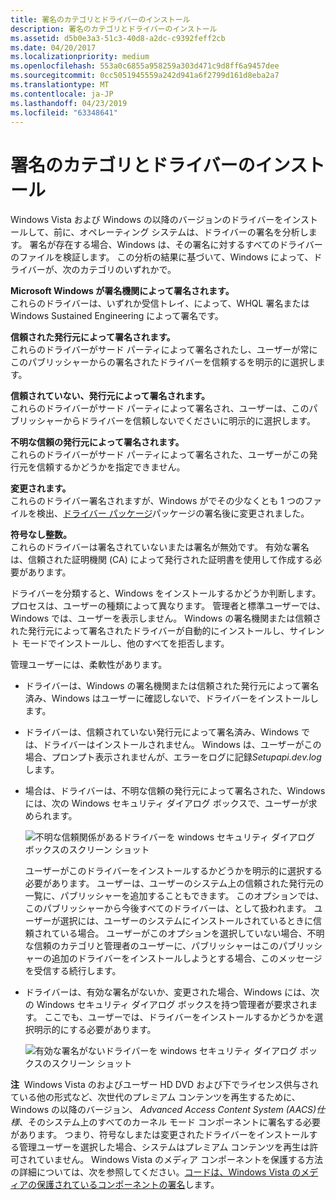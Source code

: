 ```yaml
---
title: 署名のカテゴリとドライバーのインストール
description: 署名のカテゴリとドライバーのインストール
ms.assetid: d5b0e3a3-51c3-40d8-a2dc-c9392feff2cb
ms.date: 04/20/2017
ms.localizationpriority: medium
ms.openlocfilehash: 553a0c6855a958259a303d471c9d8ff6a9457dee
ms.sourcegitcommit: 0cc5051945559a242d941a6f2799d161d8eba2a7
ms.translationtype: MT
ms.contentlocale: ja-JP
ms.lasthandoff: 04/23/2019
ms.locfileid: "63348641"
---
```

# <a name="signature-categories-and-driver-installation"></a>署名のカテゴリとドライバーのインストール


Windows Vista および Windows の以降のバージョンのドライバーをインストールして、前に、オペレーティング システムは、ドライバーの署名を分析します。 署名が存在する場合、Windows は、その署名に対するすべてのドライバーのファイルを検証します。 この分析の結果に基づいて、Windows によって、ドライバーが、次のカテゴリのいずれかで。

<a href="" id="signed-by-a-microsoft-windows-signing-authority--"></a>**Microsoft Windows が署名機関によって署名されます。**   
これらのドライバーは、いずれか受信トレイ、によって、WHQL 署名または Windows Sustained Engineering によって署名です。

<a href="" id="signed-by-a-trusted-publisher--"></a>**信頼された発行元によって署名されます。**   
これらのドライバーがサード パーティによって署名されたし、ユーザーが常にこのパブリッシャーからの署名されたドライバーを信頼するを明示的に選択します。

<a href="" id="signed-by-an-untrusted-publisher--"></a>**信頼されていない、発行元によって署名されます。**   
これらのドライバーがサード パーティによって署名され、ユーザーは、このパブリッシャーからドライバーを信頼しないでくださいに明示的に選択します。

<a href="" id="signed-by-publisher-of-unknown-trust--"></a>**不明な信頼の発行元によって署名されます。**   
これらのドライバーがサード パーティによって署名された、ユーザーがこの発行元を信頼するかどうかを指定できません。

<a href="" id="altered--"></a>**変更されます。**   
これらのドライバー署名されますが、Windows がでその少なくとも 1 つのファイルを検出、[ドライバー パッケージ](driver-packages.md)パッケージの署名後に変更されました。

<a href="" id="unsigned--"></a>**符号なし整数。**   
これらのドライバーは署名されていないまたは署名が無効です。 有効な署名は、信頼された証明機関 (CA) によって発行された証明書を使用して作成する必要があります。

ドライバーを分類すると、Windows をインストールするかどうか判断します。 プロセスは、ユーザーの種類によって異なります。 管理者と標準ユーザーでは、Windows では、ユーザーを表示しません。 Windows の署名機関または信頼された発行元によって署名されたドライバーが自動的にインストールし、サイレント モードでインストールし、他のすべてを拒否します。

管理ユーザーには、柔軟性があります。

-   ドライバーは、Windows の署名機関または信頼された発行元によって署名済み、Windows はユーザーに確認しないで、ドライバーをインストールします。

-   ドライバーは、信頼されていない発行元によって署名済み、Windows では、ドライバーはインストールされません。 Windows は、ユーザーがこの場合、プロンプト表示されませんが、エラーをログに記録*Setupapi.dev.log*します。

-   場合は、ドライバーは、不明な信頼の発行元によって署名された、Windows には、次の Windows セキュリティ ダイアログ ボックスで、ユーザーが求められます。

    ![不明な信頼関係があるドライバーを windows セキュリティ ダイアログ ボックスのスクリーン ショット](images/install1.png)

    ユーザーがこのドライバーをインストールするかどうかを明示的に選択する必要があります。 ユーザーは、ユーザーのシステム上の信頼された発行元の一覧に、パブリッシャーを追加することもできます。 このオプションでは、このパブリッシャーから今後すべてのドライバーは、として扱われます。 ユーザーが選択には、ユーザーのシステムにインストールされているときに信頼されている場合。 ユーザーがこのオプションを選択していない場合、不明な信頼のカテゴリと管理者のユーザーに、パブリッシャーはこのパブリッシャーの追加のドライバーをインストールしようとする場合、このメッセージを受信する続行します。

-   ドライバーは、有効な署名がないか、変更された場合、Windows には、次の Windows セキュリティ ダイアログ ボックスを持つ管理者が要求されます。 ここでも、ユーザーでは、ドライバーをインストールするかどうかを選択明示的にする必要があります。

    ![有効な署名がないドライバーを windows セキュリティ ダイアログ ボックスのスクリーン ショット](images/install2.png)

**注**  Windows Vista のおよびユーザー HD DVD および下でライセンス供与されている他の形式など、次世代のプレミアム コンテンツを再生するために、Windows の以降のバージョン、 *Advanced Access Content System (AACS)仕様*、そのシステム上のすべてのカーネル モード コンポーネントに署名する必要があります。 つまり、符号なしまたは変更されたドライバーをインストールする管理ユーザーを選択した場合、システムはプレミアム コンテンツを再生は許可されていません。 Windows Vista のメディア コンポーネントを保護する方法の詳細については、次を参照してください。[コードは、Windows Vista のメディアの保護されているコンポーネントの署名](https://go.microsoft.com/fwlink/p/?linkid=74262)します。

 

 

 





